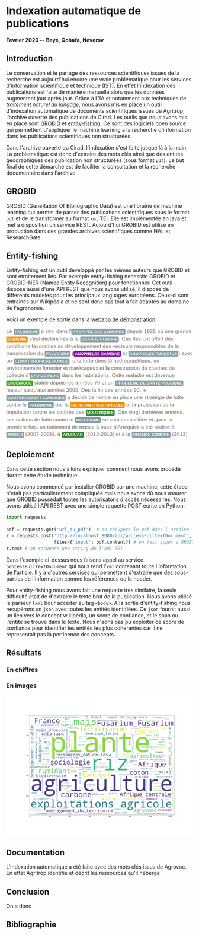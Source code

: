 # Indexation automatique de publications

__Fevrier 2020 -- Beye, Qohafa, Neverov__

## Introduction 

Le conservation et le partage des ressources scientifiques issues de la recherche est aujourd'hui encore
une vraie problématique pour les services d'information scientifique et technique (IST). 
En effet l'indexation des publications est faite de manière manuelle alors que les données augmentent jour après jour.
Grâce à L'IA et notamment aux techniques de _traitement naturel du langage_, nous avons mis en place un outil d'indexation automatique de documents scientifiques issues de Agritrop, l'archive ouverte des publications de Cirad. 
Les outils que nous avons mis en place sont [GROBID](https://github.com/kermitt2/grobid) et [entity-fishing](https://github.com/kermitt2/entity-fishing).
Ce sont des logiciels open source qui permettent d'appliquer le machine learning a la recherche d'information dans les publications scientifiques non structurées. 

Dans l'archive ouverte du Cirad, l'indexation s'est faite jusque là à la main. 
La problematique est donc d'extraire des mots clés ainsi que des entités geographiques des publication non structurées (sous format `pdf`).
Le but final de cette démarche est de faciliter la consultation et la recherche documentaire dans l'archive. 

## GROBID

GROBID (GeneRation Of BIbliographic Data) est une librairie de machine learning qui permet de parser des publications scientifiques sous le format `pdf` et de le transformer au format `xml` TEI.
Elle est implémentée en java et met a disposition un service REST. 
Aujourd'hui GROBID est utilise en production dans des grandes archives scientifiques comme HAL et ResearchGate.


## Entity-fishing

Entity-fishing est un outil developpé par les mêmes auteurs que GROBID et sont etroitement liés.
Par exemple entity-fishing necessite GROBID et GROBID-NER (Named Entity Recognition) pour fonctionner.
Cet outil dispose aussi d'une API REST que nous avons utilisé, il dispose de differents modèles pour les principaux languages européens.
Ceux-ci sont entrainés sur Wikipédia et ne sont donc pas tout à fait adaptés au domaine de l'agronomie.

Voici un exemple de sortie dans la [webapp de démonstration](http://cloud.science-miner.com/nerd/):

<p align='center'>
	<img src='resources/nerd.png'>
</p>

## Deploiement

Dans cette section nous allons expliquer comment nous avons procédé durant cette étude technique.

Nous avons commencé par installer GROBID sur une machine, cette étape n'etait pas particulierement compliquée mais nous avons dû nous assurer que GROBID possédait toutes les autorisatons d'accès nécessaires.
Nous avons utilisé l'API REST avec une simple requette POST écrite en Python:

```python
import requests

pdf = requests.get('url_du_pdf')  # on récupère le pdf dans l'archive
r = requests.post('http://localhost:8080/api/processFulltextDocument', 
                  files={'input': pdf.content}) # on fait appel a GROBID
r.text # on recupère une string de l'xml TEI
```
Dans l'exemple ci-dessus nous faisons appel au service `processFulltextDocument` qui nous rend l'`xml` contenant toute l'information de l'article.
Il y a d'autres services qui permettent d'extraire que des sous-parties de l'information comme les références ou le header.

Pour entity-fishing nous avons fait une requette très similaire, la seule difficulté etait de d'extraire le texte brut de la publication.
Nous avons utilisé le parseur `lxml` bour accéder au tag `<body>`.
A la sortie d'entity-fishing nous recupérons un `json` avec toutes les entités identifiées.
Ce `json` fournit aussi un lien vers le concept wikipédia, un score de confiance, et le span ou l'entité se trouve dans le texte.
Nous n'aons pas pu exploiter ce score de confiance pour identifier les entités les plus coherentes car il ne representait pas la pertinence des concepts.

## Résultats 

### En chiffres

### En images

<p align='center'>
	<img src='resources/wordcloudfr.png'>
</p>

## Documentation

L'indexation automatique a été faite avec des mots clés issus de Agrovoc. 
En effet Agritrop identifie et décrit les ressources qu'il héberge 

## Conclusion

On a donc

## Bibliographie